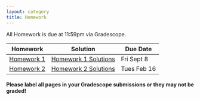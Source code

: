 ```yaml
---
layout: category
title: Homework
---
```


All Homework is due at 11:59pm via Gradescope.
<div class = "Homework-Table">
    <table>
        <thead>
          <tr>
            <th>Homework</th>
            <th>Solution</th>
            <th>Due Date</th>
          </tr>
        </thead>
        <tbody>
          <tr>
            <td><a href= "https://stat400.github.io/PDFs/homework/F23_400_Hw1.pdf" target="_blank"> Homework 1</a></td>
            <td><a href= "https://www.youtube.com/watch?v=dQw4w9WgXcQ" target="_blank"> Homework 1 Solutions</a></td>
            <td>Fri Sept 8</td>
          </tr>
          <tr>
            <td><a href= "https://stat400.github.io/PDFs/homework/F23_400_Hw2-1.pdf" target="_blank"> Homework 2</a></td>
            <td><a href= "https://www.youtube.com/watch?v=dQw4w9WgXcQ" target="_blank"> Homework 2 Solutions</a></td>
            <td>Tues Feb 16</td>
          </tr>
          <!--tr>
            <td><a href= "https://stat400.github.io/PDFs/homework/Stat_400_Hw_1.pdf" target="_blank"> Homework 1</a></td>
            <td><a href= "https://stat400.github.io/PDFs/homework_solutions/Stat_400_Hw_1_solutions.pdf" target="_blank"> Homework 1 Solutions</a></td>
            <td>Tues Feb 9</td>
          </tr>
          <tr>
            <td><a href= "https://stat400.github.io/PDFs/homework/Spring_2021_Stat_400_Hw_2.pdf" target="_blank"> Homework 2</a></td>
            <td><a href= "https://stat400.github.io/PDFs/homework_solutions/Stat_400_Hw_2_Solutions.pdf" target="_blank"> Homework 2 Solutions</a></td>
            <td>Tues Feb 16</td>
          </tr>
          <tr>
            <td><a href= "https://stat400.github.io/PDFs/homework/Spring_2021_Stat_400_Hw_3.pdf" target="_blank"> Homework 3</a></td>
            <td><a href= "https://stat400.github.io/PDFs/homework_solutions/Spring_2021_Stat_400_Hw_3_Solutions.pdf" target="_blank"> Homework 3 Solutions</a></td>
            <td>Tues Feb 23</td>
          </tr>
          <tr>
            <td><a href= "https://stat400.github.io/PDFs/homework/Hw4_400Sp21.pdf" target="_blank"> Homework 4</a></td>
            <td><a href= "https://stat400.github.io/PDFs/homework_solutions/Hw4_Sol.pdf" target="_blank"> Homework 4 Solutions</a></td>
            <td>Tues Mar 2</td>
          </tr>
          <tr>
            <td><a href= "https://stat400.github.io/PDFs/homework/Stat_400_Hw_5.pdf" target="_blank"> Homework 5</a></td>
            <td><a href= "https://stat400.github.io/PDFs/homework_solutions/Spring_2021_Stat_400_Hw_5_Solutions.pdf" target="_blank"> Homework 5 Solutions</a></td>
            <td>Tues Mar 9</td>
          </tr>
          <tr>
            <td><a href= "https://stat400.github.io/PDFs/homework/Stat_400_Hw_6.pdf" target="_blank"> Homework 6</a></td>
            <td><a href= "https://stat400.github.io/PDFs/homework_solutions/Spring_2021_Stat_400_Hw_6_Solutions.pdf" target="_blank"> Homework 6 Solutions</a></td>
            <td>Tues Mar 16</td>
          </tr>
          <tr>
            <td><a href= "https://stat400.github.io/PDFs/homework/S21_Hw7.pdf" target="_blank"> Homework 7</a></td>
            <td><a href= "https://stat400.github.io/PDFs/homework_solutions/Spring_2021_Stat_400_Hw_7_Solutions.pdf" target="_blank"> Homework 7 Solutions</a></td>
            <td>Tues Mar 23</td>
          </tr>
          <tr>
            <td><a href= "https://stat400.github.io/PDFs/homework/S21_Hw8.pdf" target="_blank"> Homework 8</a></td>
            <td><a href= "https://stat400.github.io/PDFs/homework_solutions/S21_Hw8_Solutions.pdf" target="_blank"> Homework 8 Solutions</a></td>
            <td>Tues Mar 30</td>
          </tr>
          <tr>
            <td><a href= "https://stat400.github.io/PDFs/homework/S21_Hw9.pdf" target="_blank"> Homework 9</a></td>
            <td><a href= "https://stat400.github.io/PDFs/homework_solutions/Hw9Sol.pdf" target="_blank"> Homework 9 Solutions</a></td>
            <td><b>Wed</b> Apr 14</td>
          </tr>
          <tr>
            <td><a href= "https://stat400.github.io/PDFs/homework/S21_Hw10.pdf" target="_blank"> Homework 10</a></td>
            <td><a href= "https://stat400.github.io/PDFs/homework_solutions/S21_Hw10_Solutions.pdf" target="_blank"> Homework 10 Solutions</a></td>
            <td>Tues Apr 27</td>
          </tr>
          <tr>
            <td><a href= "https://stat400.github.io/PDFs/homework/S21_Hw11.pdf" target="_blank"> Homework 11</a></td>
             <td><a href= "https://stat400.github.io/PDFs/homework_solutions/Hw11_Sol.pdf" target="_blank"> Homework 11 Solutions</a></td>
            <td><b>Thurs</b> May 6</td>
          </tr>
          <tr>
            <td>Homework 12</td>
            <td>N/A</td>
            <td>N/A</td>
          </tr-->
        </tbody>
      </table>
    </div>
    
<h4></h4>

<b>Please label all pages in your Gradescope submissions or they may not be graded!</b>

<!--h2 id = "Hw submission"> How to submit homework <u><b>correctly</b></u>:</h2>

If you have already submitted your assignment but did not do this, please re-submit! Gradescope allows you unlimited resubmissions until the deadline.

<!--div style="max-width:640px"><div style="position:relative;padding-bottom:61.5625%"><iframe id="kmsembed-1_9ho7xvf7" width="640" height="394" src="https://mediaspace.illinois.edu/embed/secure/iframe/entryId/1_9ho7xvf7/uiConfId/26883701" class="kmsembed" allowfullscreen webkitallowfullscreen mozAllowFullScreen allow="autoplay *; fullscreen *; encrypted-media *" referrerPolicy="no-referrer-when-downgrade" sandbox="allow-forms allow-same-origin allow-scripts allow-top-navigation allow-pointer-lock allow-popups allow-modals allow-orientation-lock allow-popups-to-escape-sandbox allow-presentation allow-top-navigation-by-user-activation" frameborder="0" title="Kaltura Player" style="position:absolute;top:0;left:0;width:100%;height:100%"></iframe></div></div-->